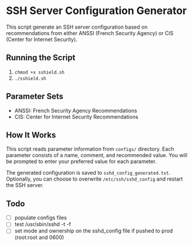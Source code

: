 # SSH Server Configuration Generator

This script generate an SSH server configuration based on recommendations from either ANSSI (French Security Agency) or CIS (Center for Internet Security).

## Running the Script

1. `chmod +x sshield.sh`
2. `./sshield.sh`

## Parameter Sets

- ANSSI: French Security Agency Recommendations
- CIS: Center for Internet Security Recommendations

## How It Works

This script reads parameter information from `configs/` directory.
Each parameter consists of a name, comment, and recommended value.
You will be prompted to enter your preferred value for each parameter.

The generated configuration is saved to `sshd_config_generated.txt`.
Optionally, you can choose to overwrite `/etc/ssh/sshd_config` and restart the SSH server.

## Todo

- [ ] populate configs files
- [ ] test /usr/sbin/sshd -t -f
- [ ] set mode and ownership on the sshd_config file if pushed to prod (root:root and 0600)
